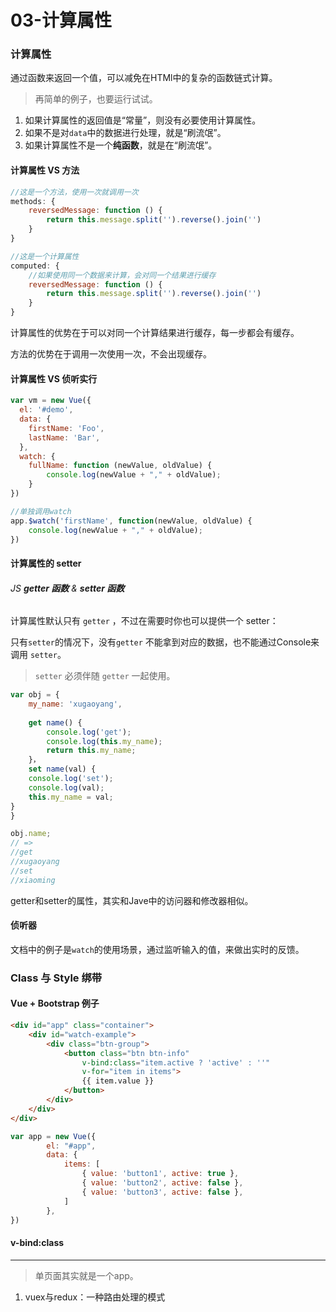 # 03-计算属性

### 计算属性

通过函数来返回一个值，可以减免在HTMl中的复杂的函数链式计算。

> 再简单的例子，也要运行试试。

1. 如果计算属性的返回值是“常量”，则没有必要使用计算属性。
2. 如果不是对`data`中的数据进行处理，就是“刷流氓”。
3. 如果计算属性不是一个**纯函数**，就是在“刷流氓”。

#### 计算属性 VS 方法

```js
//这是一个方法，使用一次就调用一次
methods: {
    reversedMessage: function () {
        return this.message.split('').reverse().join('')
    }
}
```

```js
//这是一个计算属性
computed: {
    //如果使用同一个数据来计算，会对同一个结果进行缓存
    reversedMessage: function () {
        return this.message.split('').reverse().join('')
    }
}
```

计算属性的优势在于可以对同一个计算结果进行缓存，每一步都会有缓存。

方法的优势在于调用一次使用一次，不会出现缓存。

#### 计算属性 VS 侦听实行

```js
var vm = new Vue({
  el: '#demo',
  data: {
    firstName: 'Foo',
    lastName: 'Bar',
  },
  watch: {
    fullName: function (newValue, oldValue) {
    	console.log(newValue + "," + oldValue);
  	}
})

//单独调用watch
app.$watch('firstName', function(newValue, oldValue) {
    console.log(newValue + "," + oldValue);
})
```

#### 计算属性的 setter

###### JS **getter 函数** &  **setter 函数**

计算属性默认只有 `getter` ，不过在需要时你也可以提供一个 setter：

只有`setter`的情况下，没有`getter` 不能拿到对应的数据，也不能通过Console来调用	`setter`。

> `setter` 必须伴随 `getter` 一起使用。

```js
var obj = {
    my_name: 'xugaoyang',
    
    get name() {
        console.log('get');
        console.log(this.my_name);
        return this.my_name;
    }，
    set name(val) {
    console.log('set');
    console.log(val);
    this.my_name = val;
}
}

obj.name; 
// =>
//get
//xugaoyang
//set
//xiaoming

```

getter和setter的属性，其实和Jave中的访问器和修改器相似。

#### 侦听器

文档中的例子是`watch`的使用场景，通过监听输入的值，来做出实时的反馈。

### Class 与 Style 绑带

#### Vue + Bootstrap 例子

```html
<div id="app" class="container">
    <div id="watch-example">
        <div class="btn-group">
            <button class="btn btn-info"
                v-bind:class="item.active ? 'active' : ''"
                v-for="item in items">
                {{ item.value }}
            </button>
        </div>
    </div>
</div>
```

```js
var app = new Vue({
        el: "#app",
        data: {
            items: [
                { value: 'button1', active: true },
                { value: 'button2', active: false },
                { value: 'button3', active: false },
            ]
        },
})
```

#### v-bind:class



------

> 单页面其实就是一个app。

1. vuex与redux：一种路由处理的模式